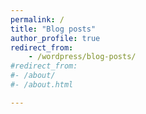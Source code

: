 ```yaml
---
permalink: /
title: "Blog posts"
author_profile: true
redirect_from:
    - /wordpress/blog-posts/
#redirect_from:
#- /about/
#- /about.html

---
```

